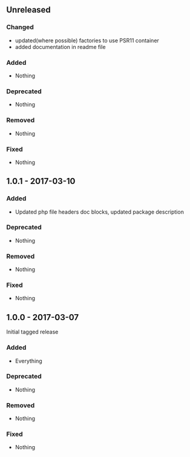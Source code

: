 ## Unreleased

### Changed
* updated(where possible) factories to use PSR11 container
* added documentation in readme file

### Added
* Nothing

### Deprecated
* Nothing

### Removed
* Nothing

### Fixed
* Nothing

## 1.0.1 - 2017-03-10

### Added
* Updated php file headers doc blocks, updated package description

### Deprecated
* Nothing

### Removed
* Nothing

### Fixed
* Nothing


## 1.0.0 - 2017-03-07

Initial tagged release

### Added
* Everything

### Deprecated
* Nothing

### Removed
* Nothing

### Fixed
* Nothing
